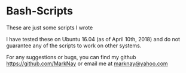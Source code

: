 # Bash-Scripts

These are just some scripts I wrote

I have tested these on Ubuntu 16.04 (as of April 10th, 2018) and do not guarantee any of the scripts to work on other systems.

For any suggestions or bugs, you can find my github https://github.com/MarkNay or email me at marknay@yahoo.com
